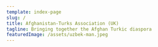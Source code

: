```yaml
---
template: index-page
slug: /
title: Afghanistan-Turks Association (UK)
tagline: Bringing together the Afghan Turkic diaspora
featuredImage: /assets/uzbek-man.jpeg
---
```


